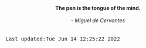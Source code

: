 
<div align="center"><b><span>The pen is the tongue of the mind. </span></b><br><br><i> - Miguel de Cervantes</i></div>
<br><br><kbd>Last updated:Tue Jun 14 12:25:22 2022</kbd>